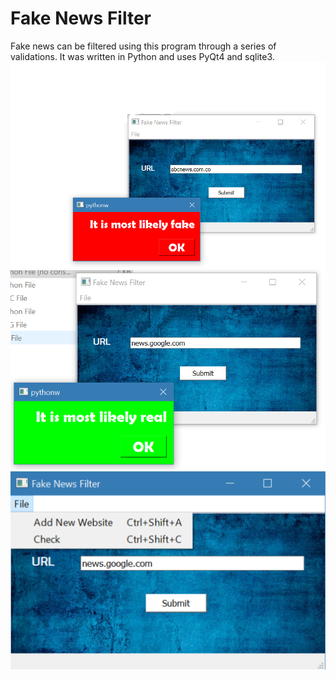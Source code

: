 # Fake News Filter
Fake news can be filtered using this program through a series of validations. It was written in Python and uses PyQt4 and sqlite3.
![alt text](https://github.com/vivek3141/FakeNewsFilter/blob/master/Documentation/screen1.PNG)
![alt text](https://github.com/vivek3141/FakeNewsFilter/blob/master/Documentation/screen2.PNG)
![alt text](https://github.com/vivek3141/FakeNewsFilter/blob/master/Documentation/screen3.PNG)

